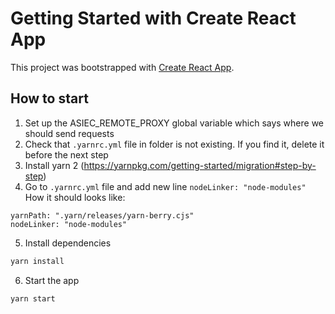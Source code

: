 # Getting Started with Create React App

This project was bootstrapped with [Create React App](https://github.com/facebook/create-react-app).

## How to start
1) Set up the ASIEC_REMOTE_PROXY global variable which says where we should send requests
2) Check that `.yarnrc.yml` file in folder is not existing. If you find it, delete it before the next step
3) Install yarn 2 (https://yarnpkg.com/getting-started/migration#step-by-step)
4) Go to `.yarnrc.yml` file and add new line `nodeLinker: "node-modules"`
How it should looks like:
```
yarnPath: ".yarn/releases/yarn-berry.cjs"
nodeLinker: "node-modules"
```
5) Install dependencies

```sh
yarn install
```

6) Start the app

```sh
yarn start
```

